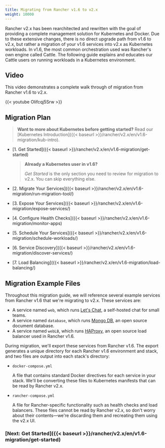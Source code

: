 ```yaml
---
title: Migrating from Rancher v1.6 to v2.x
weight: 10000
---
```


Rancher v2.x has been rearchitected and rewritten with the goal of providing a complete management solution for Kubernetes and Docker.  Due to these extensive changes, there is no direct upgrade path from v1.6 to v2.x, but rather a migration of your v1.6 services into v2.x as Kubernetes workloads.  In v1.6, the most common orchestration used was Rancher's own engine called Cattle. The following guide explains and educates our Cattle users on running workloads in a Kubernetes environment.

## Video

This video demonstrates a complete walk through of migration from Rancher v1.6 to v2.x.

{{< youtube OIifcqj5Srw >}}

## Migration Plan

>**Want to more about Kubernetes before getting started?** Read our [Kubernetes Introduction]({{< baseurl >}}/rancher/v2.x/en/v1.6-migration/kub-intro).


- [1. Get Started]({{< baseurl >}}/rancher/v2.x/en/v1.6-migration/get-started)

    >**Already a Kubernetes user in v1.6?**
    >
    > _Get Started_ is the only section you need to review for migration to v2.x. You can skip everything else.
- [2. Migrate Your Services]({{< baseurl >}}/rancher/v2.x/en/v1.6-migration/run-migration-tool/)
- [3. Expose Your Services]({{< baseurl >}}/rancher/v2.x/en/v1.6-migration/expose-services/)
- [4. Configure Health Checks]({{< baseurl >}}/rancher/v2.x/en/v1.6-migration/monitor-apps)
- [5. Schedule Your Services]({{< baseurl >}}/rancher/v2.x/en/v1.6-migration/schedule-workloads/)
- [6. Service Discovery]({{< baseurl >}}/rancher/v2.x/en/v1.6-migration/discover-services/)
- [7. Load Balancing]({{< baseurl >}}/rancher/v2.x/en/v1.6-migration/load-balancing/)


## Migration Example Files

Throughout this migration guide, we will reference several example services from Rancher v1.6 that we're migrating to v2.x. These services are: 

- A service named `web`, which runs [Let's Chat](http://sdelements.github.io/lets-chat/), a self-hosted chat for small teams.
- A service named `database`, which runs [Mongo DB](https://www.mongodb.com/), an open source document database.
- A service named `webLB`, which runs [HAProxy](http://www.haproxy.org/), an open source load balancer used in Rancher v1.6. 

During migration, we'll export these services from Rancher v1.6.  The export generates a unique directory for each Rancher v1.6 environment and stack, and two files are output into each stack's directory:

- `docker-compose.yml`

    A file that contains standard Docker directives for each service in your stack. We'll be converting these files to Kubernetes manifests that can be read by Rancher v2.x.

- `rancher-compose.yml`

    A file for Rancher-specific functionality such as health checks and load balancers. These files cannot be read by Rancher v2.x, so don't worry about their contents—we're discarding them and recreating them using the v2.x UI.


### [Next: Get Started]({{< baseurl >}}/rancher/v2.x/en/v1.6-migration/get-started)